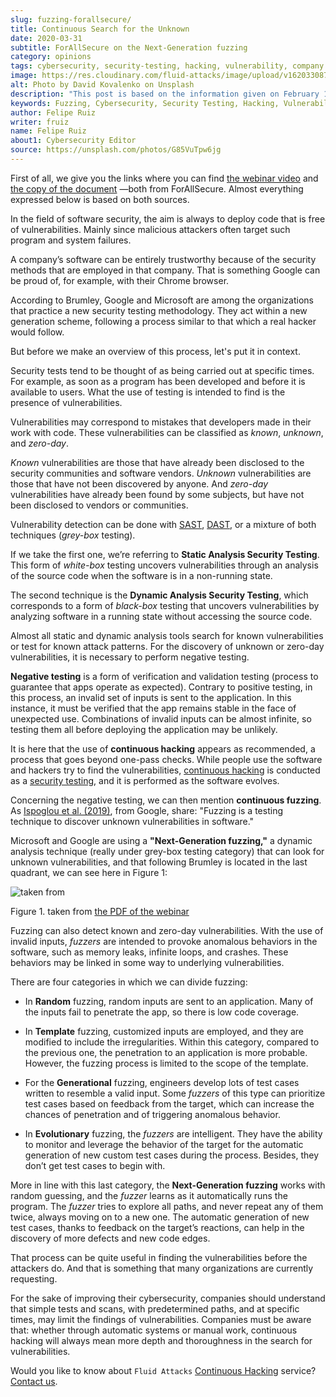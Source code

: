 ```yaml
---
slug: fuzzing-forallsecure/
title: Continuous Search for the Unknown
date: 2020-03-31
subtitle: ForAllSecure on the Next-Generation fuzzing
category: opinions
tags: cybersecurity, security-testing, hacking, vulnerability, company
image: https://res.cloudinary.com/fluid-attacks/image/upload/v1620330878/blog/fuzzing-forallsecure/cover_vfq8ht.webp
alt: Photo by David Kovalenko on Unsplash
description: "This post is based on the information given on February 11th by Brumley (ForAllSecure) in his webinar 'Continuous Fuzzing: The Trending Security Technique.'"
keywords: Fuzzing, Cybersecurity, Security Testing, Hacking, Vulnerability, Business, Pentesting, Ethical Hacking
author: Felipe Ruiz
writer: fruiz
name: Felipe Ruiz
about1: Cybersecurity Editor
source: https://unsplash.com/photos/G85VuTpw6jg
---
```


First of all, we give you the links where you can find [the webinar
video](https://www.brighttalk.com/webcast/17668/385891/continuous-fuzzing-the-trending-security-technique)
and [the copy of the
document](https://go.forallsecure.com/hubfs/Content/Whitepapers/FY19%20WP%20What%20is%20NGF%20v5.0.pdf)
—both from ForAllSecure. Almost everything expressed below is based on
both sources.

In the field of software security, the aim is always to deploy code that
is free of vulnerabilities. Mainly since malicious attackers often
target such program and system failures.

A company’s software can be entirely trustworthy because of the security
methods that are employed in that company. That is something Google can
be proud of, for example, with their Chrome browser.

According to Brumley, Google and Microsoft are among the organizations
that practice a new security testing methodology. They act within a new
generation scheme, following a process similar to that which a real
hacker would follow.

But before we make an overview of this process, let's put it in context.

Security tests tend to be thought of as being carried out at specific
times. For example, as soon as a program has been developed and before
it is available to users. What the use of testing is intended to find is
the presence of vulnerabilities.

Vulnerabilities may correspond to mistakes that developers made in their
work with code. These vulnerabilities can be classified as *known*,
*unknown*, and *zero-day*.

*Known* vulnerabilities are those that have already been disclosed to
the security communities and software vendors. *Unknown* vulnerabilities
are those that have not been discovered by anyone. And *zero-day*
vulnerabilities have already been found by some subjects, but have not
been disclosed to vendors or communities.

Vulnerability detection can be done with [SAST](../../categories/sast/),
[DAST](../../categories/dast/),
or a mixture of both techniques
(*grey-box* testing).

If we take the first one, we’re referring to **Static Analysis Security
Testing**. This form of *white-box* testing uncovers vulnerabilities
through an analysis of the source code when the software is in a
non-running state.

The second technique is the **Dynamic Analysis Security Testing**, which
corresponds to a form of *black-box* testing that uncovers
vulnerabilities by analyzing software in a running state without
accessing the source code.

Almost all static and dynamic analysis tools search for known
vulnerabilities or test for known attack patterns. For the discovery of
unknown or zero-day vulnerabilities, it is necessary to perform negative
testing.

**Negative testing** is a form of verification and validation testing
(process to guarantee that apps operate as expected). Contrary to
positive testing, in this process, an invalid set of inputs is sent to
the application. In this instance, it must be verified that the app
remains stable in the face of unexpected use. Combinations of invalid
inputs can be almost infinite, so testing them all before deploying the
application may be unlikely.

It is here that
the use of **continuous hacking**
appears as recommended,
a process that goes beyond one-pass checks.
While people use the software
and hackers try to find the vulnerabilities,
[continuous hacking](../../services/continuous-hacking/)
is conducted as a [security testing](../../solutions/security-testing/),
and it is performed as the software evolves.

Concerning the negative testing, we can then mention **continuous
fuzzing**. As [Ispoglou et al.
(2019)](https://nebelwelt.net/files/20SEC.pdf), from Google, share:
"Fuzzing is a testing technique to discover unknown vulnerabilities in
software."

Microsoft and Google are using a **"Next-Generation fuzzing,"** a
dynamic analysis technique (really under grey-box testing category) that
can look for unknown vulnerabilities, and that following Brumley is
located in the last quadrant, we can see here in Figure 1:

<div class="imgblock">

![taken from ](https://res.cloudinary.com/fluid-attacks/image/upload/v1620330877/blog/fuzzing-forallsecure/corners_rlubyg.webp)

<div class="title">

Figure 1. taken from [the PDF of the
webinar](http://public2.brighttalk.com/resource/core/253964/2019---isaca-presentation-v21-brighttalk_558794.pdf)

</div>

</div>

Fuzzing can also detect known and zero-day vulnerabilities. With the use
of invalid inputs, *fuzzers* are intended to provoke anomalous behaviors
in the software, such as memory leaks, infinite loops, and crashes.
These behaviors may be linked in some way to underlying vulnerabilities.

There are four categories in which we can divide fuzzing:

- In **Random** fuzzing, random inputs are sent to an application.
  Many of the inputs fail to penetrate the app, so there is low code
  coverage.

- In **Template** fuzzing, customized inputs are employed, and they
  are modified to include the irregularities. Within this category,
  compared to the previous one, the penetration to an application is
  more probable. However, the fuzzing process is limited to the scope
  of the template.

- For the **Generational** fuzzing, engineers develop lots of test
  cases written to resemble a valid input. Some *fuzzers* of this type
  can prioritize test cases based on feedback from the target, which
  can increase the chances of penetration and of triggering anomalous
  behavior.

- In **Evolutionary** fuzzing, the *fuzzers* are intelligent. They
  have the ability to monitor and leverage the behavior of the target
  for the automatic generation of new custom test cases during the
  process. Besides, they don’t get test cases to begin with.

More in line with this last category, the **Next-Generation fuzzing**
works with random guessing, and the *fuzzer* learns as it automatically
runs the program. The *fuzzer* tries to explore all paths, and never
repeat any of them twice, always moving on to a new one. The automatic
generation of new test cases, thanks to feedback on the target’s
reactions, can help in the discovery of more defects and new code edges.

That process can be quite useful in finding the vulnerabilities before
the attackers do. And that is something that many organizations are
currently requesting.

For the sake of improving their cybersecurity, companies should
understand that simple tests and scans, with predetermined paths, and at
specific times, may limit the findings of vulnerabilities. Companies
must be aware that: whether through automatic systems or manual work,
continuous hacking will always mean more depth and thoroughness in the
search for vulnerabilities.

Would you like to know about `Fluid Attacks`
[Continuous Hacking](../../services/continuous-hacking/) service?
[Contact us](../../contact-us/).
